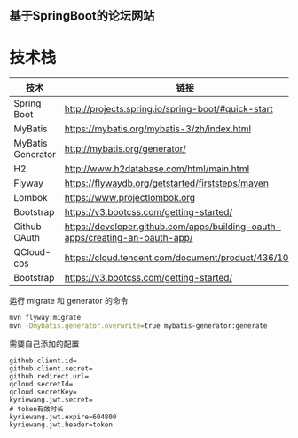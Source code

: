 ## 基于SpringBoot的论坛网站

# 技术栈
|  技术   |  链接   |
| --- | --- |
|  Spring Boot   |  http://projects.spring.io/spring-boot/#quick-start   |
|   MyBatis  |  https://mybatis.org/mybatis-3/zh/index.html   |
|   MyBatis Generator  |  http://mybatis.org/generator/   |
|   H2  |   http://www.h2database.com/html/main.html  |
|   Flyway  |   https://flywaydb.org/getstarted/firststeps/maven  |
|Lombok| https://www.projectlombok.org |
|Bootstrap|https://v3.bootcss.com/getting-started/|
|Github OAuth|https://developer.github.com/apps/building-oauth-apps/creating-an-oauth-app/|
|QCloud-cos|https://cloud.tencent.com/document/product/436/10199|
|Bootstrap|https://v3.bootcss.com/getting-started/|


运行 migrate 和 generator 的命令
```bash
mvn flyway:migrate
mvn -Dmybatis.generator.overwrite=true mybatis-generator:generate
```

需要自己添加的配置
```properties
github.client.id=
github.client.secret=
github.redirect.url=
qcloud.secretId=
qcloud.secretKey=
kyriewang.jwt.secret=
# token有效时长
kyriewang.jwt.expire=604800
kyriewang.jwt.header=token
```